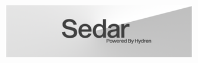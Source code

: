 <p align="center"><img src="https://raw.githubusercontent.com/HydraLabs-beta/sedar/main/sedarbanner.png
" alt="SedarBanner"></img></p>
